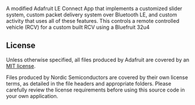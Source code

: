 A modified Adafruit LE Connect App that implements a customized slider system, custom packet delivery system over Bluetooth LE, and custom activity that uses all of these features. This controls a remote controlled vehicle (RCV) for a custom built RCV using a Bluefruit 32u4

## License

Unless otherwise specified, all files produced by Adafruit are covered by an [MIT license](https://github.com/adafruit/Bluefruit_LE_Connect_Android/blob/master/license.txt).  

Files produced by Nordic Semiconductors are covered by their own license terms, as detailed in the file headers and appropriate folders. Please carefully review the license requirements before using this source code in your own application.
